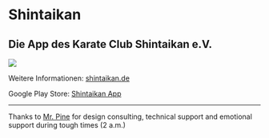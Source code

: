 # Shintaikan
<!-- markdownlint-disable MD026 -->
## Die App des Karate Club Shintaikan e.V.

![](https://img.shields.io/badge/Version-41-f39f37)

Weitere Informationen: [shintaikan.de](https://shintaikan.de)

Google Play Store: [Shintaikan App](https://play.google.com/store/apps/details?id=de.schweininchen.shintaikan.shintaikan.new)

___

Thanks to [Mr. Pine](https://github.com/Mr-Pine) for design consulting, technical support and emotional support during tough times (2 a.m.)
